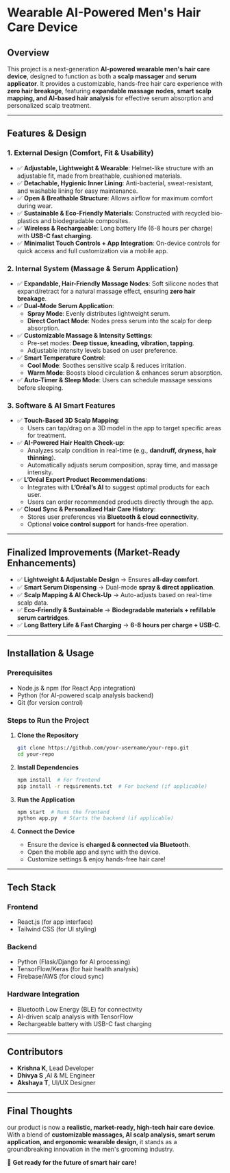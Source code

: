 # Wearable AI-Powered Men's Hair Care Device

## Overview
This project is a next-generation **AI-powered wearable men's hair care device**, designed to function as both a **scalp massager** and **serum applicator**. It provides a customizable, hands-free hair care experience with **zero hair breakage**, featuring **expandable massage nodes, smart scalp mapping, and AI-based hair analysis** for effective serum absorption and personalized scalp treatment.

---

## Features & Design

### 1. **External Design (Comfort, Fit & Usability)**
- ✅ **Adjustable, Lightweight & Wearable**: Helmet-like structure with an adjustable fit, made from breathable, cushioned materials.
- ✅ **Detachable, Hygienic Inner Lining**: Anti-bacterial, sweat-resistant, and washable lining for easy maintenance.
- ✅ **Open & Breathable Structure**: Allows airflow for maximum comfort during wear.
- ✅ **Sustainable & Eco-Friendly Materials**: Constructed with recycled bio-plastics and biodegradable composites.
- ✅ **Wireless & Rechargeable**: Long battery life (6-8 hours per charge) with **USB-C fast charging**.
- ✅ **Minimalist Touch Controls + App Integration**: On-device controls for quick access and full customization via a mobile app.

### 2. **Internal System (Massage & Serum Application)**
- ✅ **Expandable, Hair-Friendly Massage Nodes**: Soft silicone nodes that expand/retract for a natural massage effect, ensuring **zero hair breakage**.
- ✅ **Dual-Mode Serum Application**:
  - **Spray Mode**: Evenly distributes lightweight serum.
  - **Direct Contact Mode**: Nodes press serum into the scalp for deep absorption.
- ✅ **Customizable Massage & Intensity Settings**:
  - Pre-set modes: **Deep tissue, kneading, vibration, tapping**.
  - Adjustable intensity levels based on user preference.
- ✅ **Smart Temperature Control**:
  - **Cool Mode**: Soothes sensitive scalp & reduces irritation.
  - **Warm Mode**: Boosts blood circulation & enhances serum absorption.
- ✅ **Auto-Timer & Sleep Mode**: Users can schedule massage sessions before sleeping.

### 3. **Software & AI Smart Features**
- ✅ **Touch-Based 3D Scalp Mapping**:
  - Users can tap/drag on a 3D model in the app to target specific areas for treatment.
- ✅ **AI-Powered Hair Health Check-up**:
  - Analyzes scalp condition in real-time (e.g., **dandruff, dryness, hair thinning**).
  - Automatically adjusts serum composition, spray time, and massage intensity.
- ✅ **L’Oréal Expert Product Recommendations**:
  - Integrates with **L’Oréal’s AI** to suggest optimal products for each user.
  - Users can order recommended products directly through the app.
- ✅ **Cloud Sync & Personalized Hair Care History**:
  - Stores user preferences via **Bluetooth & cloud connectivity**.
  - Optional **voice control support** for hands-free operation.

---

## Finalized Improvements (Market-Ready Enhancements)
- ✅ **Lightweight & Adjustable Design** → Ensures **all-day comfort**.
- ✅ **Smart Serum Dispensing** → Dual-mode **spray & direct application**.
- ✅ **Scalp Mapping & AI Check-Up** → Auto-adjusts based on real-time scalp data.
- ✅ **Eco-Friendly & Sustainable** → **Biodegradable materials + refillable serum cartridges**.
- ✅ **Long Battery Life & Fast Charging** → **6-8 hours per charge + USB-C**.

---

## Installation & Usage
### Prerequisites
- Node.js & npm (for React App integration)
- Python (for AI-powered scalp analysis backend)
- Git (for version control)

### Steps to Run the Project
1. **Clone the Repository**
   ```sh
   git clone https://github.com/your-username/your-repo.git
   cd your-repo
   ```

2. **Install Dependencies**
   ```sh
   npm install  # For frontend
   pip install -r requirements.txt  # For backend (if applicable)
   ```

3. **Run the Application**
   ```sh
   npm start  # Runs the frontend
   python app.py  # Starts the backend (if applicable)
   ```

4. **Connect the Device**
   - Ensure the device is **charged & connected via Bluetooth**.
   - Open the mobile app and sync with the device.
   - Customize settings & enjoy hands-free hair care!

---

## Tech Stack
### **Frontend**
- React.js (for app interface)
- Tailwind CSS (for UI styling)

### **Backend**
- Python (Flask/Django for AI processing)
- TensorFlow/Keras (for hair health analysis)
- Firebase/AWS (for cloud sync)

### **Hardware Integration**
- Bluetooth Low Energy (BLE) for connectivity
- AI-driven scalp analysis with TensorFlow
- Rechargeable battery with USB-C fast charging

---

## Contributors
- **Krishna K**, Lead Developer
- **Dhivya S**  ,AI & ML Engineer
- **Akshaya T**, UI/UX Designer


---

## Final Thoughts
our product is now a **realistic, market-ready, high-tech hair care device**. With a blend of **customizable massages, AI scalp analysis, smart serum application, and ergonomic wearable design**, it stands as a groundbreaking innovation in the men's grooming industry.

🚀 **Get ready for the future of smart hair care!**


